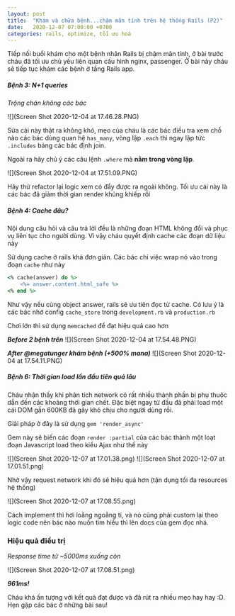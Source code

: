 ```yaml
---
layout: post
title:  "Khám và chữa bệnh...chậm mãn tính trên hệ thống Rails (P2)"
date:   2020-12-07 07:00:00 +0700
categories: rails, optimize, tối ưu hoá
---
```

Tiếp nối buổi khám cho một bệnh nhân Rails bị chậm mãn tính, ở bài trước cháu đã tối ưu chủ yếu liên quan cấu hình nginx, passenger. Ở bài này cháu sẽ tiếp tục khám các bệnh ở tầng Rails app.

##### Bệnh 3: N+1 queries

*Trộng chán không các bác*

![](Screen Shot 2020-12-04 at 17.46.28.PNG)

Sửa cái này thật ra không khó, mẹo của cháu là các bác điều tra xem chỗ nào các bác dùng quan hệ `has_many`, vòng lặp `.each` thì ngay lập tức `.includes` bảng các bác định join.

Ngoài ra hãy chú ý các câu lệnh `.where` mà **nằm trong vòng lặp**.

![](Screen Shot 2020-12-04 at 17.51.09.PNG)

Hãy thử refactor lại logic xem có đẩy được ra ngoài không. Tối ưu cái này là các bác đã giảm thời gian render khủng khiếp rồi

##### Bệnh 4: Cache đâu?

Nội dung câu hỏi và câu trả lời đều là những đoạn HTML không đổi và phục vụ liên tục cho người dùng. Vì vậy cháu quyết định cache các đoạn dữ liệu này

Sử dụng cache ở rails khá đơn giản. Các bác chỉ việc wrap nó vào trong đoạn `cache` như này

```ruby
<% cache(answer) do %>
    <%= answer.content.html_safe %>
<% end %>
```

Như vậy nếu cùng object answer, rails sẽ ưu tiên đọc từ cache. Có lưu ý là các bác nhớ config `cache_store` trong `development.rb` và `production.rb`

Chơi lớn thì sử dụng `memcached` để đạt hiệu quả cao hơn

***Before 2 bệnh trên***
![](Screen Shot 2020-12-04 at 17.54.48.PNG)

***After @megatunger khám bệnh (+500% mana)***
![](Screen Shot 2020-12-04 at 17.54.11.PNG)

##### Bệnh 6: Thời gian load lần đầu tiên quá lâu

Cháu nhận thấy khi phân tích network có rất nhiều thành phần bị phụ thuộc dẫn đến các khoảng thời gian chết. Đặc biệt ngay từ đầu đã phải load một cái DOM gần 600KB đã gây khó chịu cho người dùng rồi.

Giải pháp ở đây là sử dụng `gem 'render_async'`

Gem này sẽ biến các đoạn `render :partial` của các bác thành một loạt đoạn Javascript load theo kiểu Ajax như thế này 

![](Screen Shot 2020-12-07 at 17.01.38.png)
![](Screen Shot 2020-12-07 at 17.01.51.png)

Nhờ vậy request network khi đó sẽ hiệu quả hơn (tận dụng tối đa resources hệ thống)

![](Screen Shot 2020-12-07 at 17.08.55.png)

Cách implement thì hơi loằng ngoằng tí, và nó cũng phải custom lại theo logic code nên bác nào muốn tìm hiểu thì lên docs của gem đọc nhá.

### Hiệu quả điều trị

*Response time từ ~5000ms xuống còn*

![](Screen Shot 2020-12-07 at 17.08.51.png)

***961ms!***

Cháu khá ấn tượng với kết quả đạt được và đã rút ra nhiều mẹo hay hay :D. Hẹn gặp các bác ở những bài sau!

